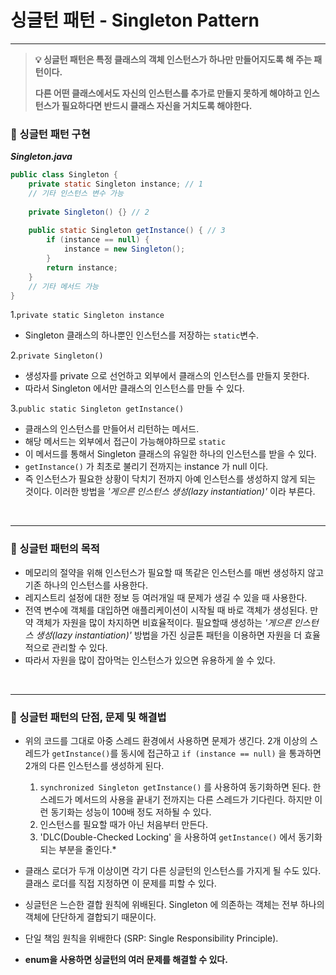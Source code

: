 # 싱글턴 패턴 - Singleton Pattern
<hr>

> **💡 싱글턴 패턴은 특정 클래스의 객체 인스턴스가 하나만 만들어지도록 해 주는 패턴이다.**
> 
> **다른 어떤 클래스에서도 자신의 인스턴스를 추가로 만들지 못하게 해야하고 인스턴스가 필요하다면 반드시 클래스 자신을 거치도록 해야한다.**

### 📝 싱글턴 패턴 구현
**_Singleton.java_**
```java
public class Singleton {
    private static Singleton instance; // 1
    // 기타 인스턴스 변수 가능
    
    private Singleton() {} // 2
    
    public static Singleton getInstance() { // 3
        if (instance == null) {
            instance = new Singleton();
        }
        return instance;
    }
    // 기타 메서드 가능
}
```
1.`private static Singleton instance`
* Singleton 클래스의 하나뿐인 인스턴스를 저장하는 `static`변수.

2.`private Singleton()`
* 생성자를 private 으로 선언하고 외부에서 클래스의 인스턴스를 만들지 못한다.
* 따라서 Singleton 에서만 클래스의 인스턴스를 만들 수 있다.

3.`public static Singleton getInstance()`
* 클래스의 인스턴스를 만들어서 리턴하는 메서드.
* 해당 메서드는 외부에서 접근이 가능해야하므로 `static`
* 이 메서드를 통해서 Singleton 클래스의 유일한 하나의 인스턴스를 받을 수 있다.
* `getInstance()` 가 최초로 불리기 전까지는 instance 가 null 이다.
* 즉 인스턴스가 필요한 상황이 닥치기 전까지 아예 인스턴스를 생성하지 않게 되는 것이다. 이러한 방법을 _'게으른 인스턴스 생성(lazy instantiation)'_ 이라 부른다.

<br>

****

### 🎯 싱글턴 패턴의 목적
* 메모리의 절약을 위해 인스턴스가 필요할 때 똑같은 인스턴스를 매번 생성하지 않고 기존 하나의 인스턴스를 사용한다.
* 레지스트리 설정에 대한 정보 등 여러개일 때 문제가 생길 수 있을 때 사용한다.
* 전역 변수에 객체를 대입하면 애플리케이션이 시작될 때 바로 객체가 생성된다. 만약 객체가 자원을 많이 차지하면 비효율적이다. 필요할때 생성하는 _'게으른 인스턴스 생성(lazy instantiation)'_ 
 방법을 가진 싱글톤 패턴을 이용하면 자원을 더 효율적으로 관리할 수 있다.
* 따라서 자원을 많이 잡아먹는 인스턴스가 있으면 유용하게 쓸 수 있다.

<br>

****

### 🔎 싱글턴 패턴의 단점, 문제 및 해결법
* 위의 코드를 그대로 아중 스레드 환경에서 사용하면 문제가 생긴다. 2개 이상의 스레드가 `getInstance()`를 동시에 접근하고 `if (instance == null)`
을 통과하면 2개의 다른 인스턴스를 생성하게 된다.
  1. `synchronized Singleton getInstance()` 를 사용하여 동기화하면 된다. 한 스레드가 메서드의 사용을 끝내기 전까지는 다른 스레드가 기다린다. 
하지만 이런 동기화는 성능이 100배 정도 저하될 수 있다. 
  2. 인스턴스를 필요할 때가 아닌 처음부터 만든다.
  3. 'DLC(Double-Checked Locking' 을 사용하여 `getInstance()` 에서 동기화되는 부분을 줄인다.* 


* 클래스 로더가 두개 이상이면 각기 다른 싱글턴의 인스턴스를 가지게 될 수도 있다. 클래스 로더를 직접 지정하면 이 문제를 피할 수 있다.


* 싱글턴은 느슨한 결합 원칙에 위배된다. Singleton 에 의존하는 객체는 전부 하나의 객체에 단단하게 결합되기 때문이다.


* 단일 책임 원칙을 위배한다 (SRP: Single Responsibility Principle).


* **enum을 사용하면 싱글턴의 여러 문제를 해결할 수 있다.**